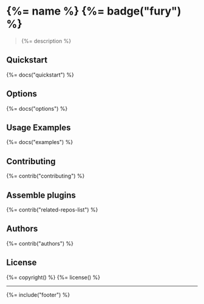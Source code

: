 # {%= name %} {%= badge("fury") %}

> {%= description %}

## Quickstart
{%= docs("quickstart") %}

## Options
{%= docs("options") %}

## Usage Examples
{%= docs("examples") %}

## Contributing
{%= contrib("contributing") %}

## Assemble plugins
{%= contrib("related-repos-list") %}

## Authors
{%= contrib("authors") %}

## License
{%= copyright() %}
{%= license() %}

***

{%= include("footer") %}
